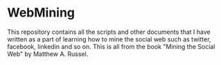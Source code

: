 # WebMining

This repository contains all the scripts and other documents that I have written as a part of learning how to mine the social web such as twitter, facebook, linkedin and so on.
This is all from the book "Mining the Social Web" by Matthew A. Russel.

